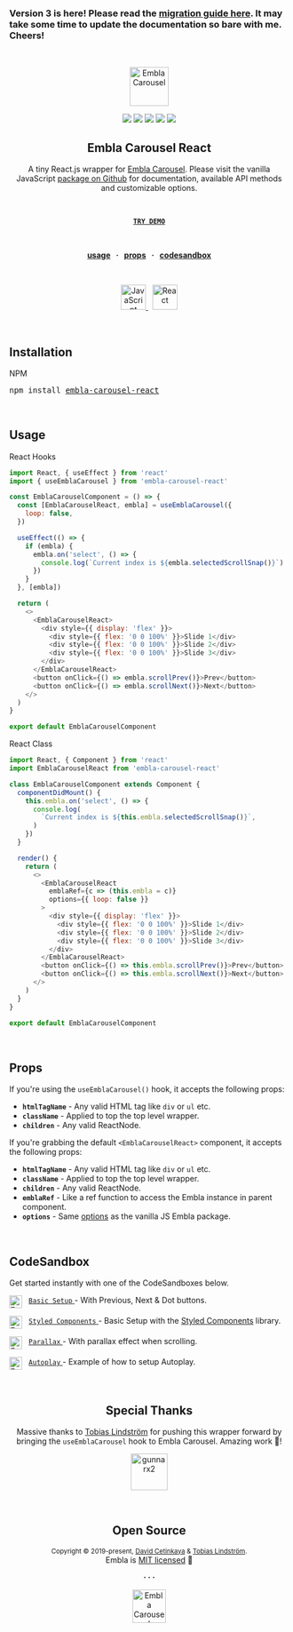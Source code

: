 ### Version 3 is here! Please read the [migration guide here](https://github.com/davidcetinkaya/embla-carousel/releases/tag/v3.0.0). It may take some time to update the documentation so bare with me. Cheers!

<br />
<div align="center">
  <p align="center">
    <a href="https://davidcetinkaya.github.io/embla-carousel" target="_blank"><img width="70" height="70" src="https://rawgit.com/davidcetinkaya/embla-carousel/master/docs/assets/embla-logo.svg" alt="Embla Carousel">
    </a>
  </p>

  <p align="center">
    <a href="https://opensource.org/licenses/MIT" target="_blank"><img src="https://img.shields.io/badge/license-MIT-green.svg"></a>
    <a href="https://www.npmjs.com/package/embla-carousel-react" target="_blank"><img src="https://img.shields.io/npm/v/embla-carousel-react.svg"></a>
    <a href="https://travis-ci.org/davidcetinkaya/embla-carousel-react" target="_blank"><img src="https://img.shields.io/travis/davidcetinkaya/embla-carousel-react/master.svg"></a>
    <a href="https://prettier.io" target="_blank"><img src="https://img.shields.io/badge/code_style-prettier-ff69b4.svg?style=flat"></a>
    <a href="https://www.npmjs.com/package/embla-carousel-react" target="_blank"><img src="https://img.shields.io/bundlephobia/minzip/embla-carousel-react?color=%234c1&label=gzip%20size">
    </a>
  </p>

  <strong>
    <h2 align="center">Embla Carousel React</h2>
  </strong>

  <p align="center">
    A tiny React.js wrapper for <a href="https://github.com/davidcetinkaya/embla-carousel">Embla Carousel</a>. Please visit the vanilla JavaScript <a href="https://github.com/davidcetinkaya/embla-carousel">package on Github</a> for documentation, available API methods and customizable options.
  </p>

  <br>

  <p align="center">
    <strong>
      <code>&nbsp;<a href="https://davidcetinkaya.github.io/embla-carousel">TRY DEMO</a>&nbsp;</code>
    </strong>
  </p>

  <br>

  <p align="center">
    <strong>
      <a href="#usage">usage</a>
      &nbsp; &middot; &nbsp;
      <a href="#props">props</a>
      &nbsp; &middot; &nbsp;
      <a href="#codesandbox">codesandbox</a>
    </strong>
  </p>

  <br>

  <p align="center">
    <a href="https://github.com/davidcetinkaya/embla-carousel">
      <img src="https://rawgit.com/davidcetinkaya/embla-carousel/master/docs/assets/javascript-logo.svg" height="45" alt="JavaScript" />
    </a>
    &nbsp;
    <a href="https://github.com/davidcetinkaya/embla-carousel-react">
      <img src="https://rawgit.com/davidcetinkaya/embla-carousel/master/docs/assets/react-logo.svg" height="45" alt="React" />
    </a>
  </p>
</div>
<br />

## Installation

NPM

<pre>npm install <a href="https://www.npmjs.com/package/embla-carousel-react">embla-carousel-react</a></pre>

<br>

## Usage

React Hooks

```javascript
import React, { useEffect } from 'react'
import { useEmblaCarousel } from 'embla-carousel-react'

const EmblaCarouselComponent = () => {
  const [EmblaCarouselReact, embla] = useEmblaCarousel({
    loop: false,
  })

  useEffect(() => {
    if (embla) {
      embla.on('select', () => {
        console.log(`Current index is ${embla.selectedScrollSnap()}`)
      })
    }
  }, [embla])

  return (
    <>
      <EmblaCarouselReact>
        <div style={{ display: 'flex' }}>
          <div style={{ flex: '0 0 100%' }}>Slide 1</div>
          <div style={{ flex: '0 0 100%' }}>Slide 2</div>
          <div style={{ flex: '0 0 100%' }}>Slide 3</div>
        </div>
      </EmblaCarouselReact>
      <button onClick={() => embla.scrollPrev()}>Prev</button>
      <button onClick={() => embla.scrollNext()}>Next</button>
    </>
  )
}

export default EmblaCarouselComponent
```

React Class

```javascript
import React, { Component } from 'react'
import EmblaCarouselReact from 'embla-carousel-react'

class EmblaCarouselComponent extends Component {
  componentDidMount() {
    this.embla.on('select', () => {
      console.log(
        `Current index is ${this.embla.selectedScrollSnap()}`,
      )
    })
  }

  render() {
    return (
      <>
        <EmblaCarouselReact
          emblaRef={c => (this.embla = c)}
          options={{ loop: false }}
        >
          <div style={{ display: 'flex' }}>
            <div style={{ flex: '0 0 100%' }}>Slide 1</div>
            <div style={{ flex: '0 0 100%' }}>Slide 2</div>
            <div style={{ flex: '0 0 100%' }}>Slide 3</div>
          </div>
        </EmblaCarouselReact>
        <button onClick={() => this.embla.scrollPrev()}>Prev</button>
        <button onClick={() => this.embla.scrollNext()}>Next</button>
      </>
    )
  }
}

export default EmblaCarouselComponent
```

<br>

## Props

If you're using the `useEmblaCarousel()` hook, it accepts the following props:

- **`htmlTagName`** - Any valid HTML tag like `div` or `ul` etc.
- **`className`** - Applied to top the top level wrapper.
- **`children`** - Any valid ReactNode.

If you're grabbing the default `<EmblaCarouselReact>` component, it accepts the following props:

- **`htmlTagName`** - Any valid HTML tag like `div` or `ul` etc.
- **`className`** - Applied to top the top level wrapper.
- **`children`** - Any valid ReactNode.
- **`emblaRef`** - Like a ref function to access the Embla instance in parent component.
- **`options`** - Same [options](https://github.com/davidcetinkaya/embla-carousel#options) as the vanilla JS Embla package.

<br>

## CodeSandbox

<p>Get started instantly with one of the CodeSandboxes below.</p>

<p>
  <img src="https://rawgit.com/davidcetinkaya/embla-carousel/master/docs/assets/codesandbox-logo.svg" height="23" align="top" alt="Embla Carousel CodeSandbox" /> &nbsp;
  <a href="https://codesandbox.io/s/embla-carousel-react-basic-setup-znjzv">
    <code>Basic Setup</code>
  </a> 
  - With Previous, Next & Dot buttons.
</p>

<p>
  <img src="https://rawgit.com/davidcetinkaya/embla-carousel/master/docs/assets/codesandbox-logo.svg" height="23" align="top" alt="Embla Carousel CodeSandbox" /> &nbsp;
  <a href="https://codesandbox.io/s/embla-carousel-react-styled-components-we2je">
    <code>Styled Components</code>
  </a> 
  - Basic Setup with the <a href="https://github.com/styled-components/styled-components">Styled Components</a> library.
</p>

<p>
  <img src="https://rawgit.com/davidcetinkaya/embla-carousel/master/docs/assets/codesandbox-logo.svg" height="23" align="top" alt="Embla Carousel CodeSandbox" /> &nbsp;
  <a href="https://codesandbox.io/s/embla-carousel-react-parallax-jedzb">
    <code>Parallax</code>
  </a> 
  - With parallax effect when scrolling.
</p>
<p>
  <img src="https://rawgit.com/davidcetinkaya/embla-carousel/master/docs/assets/codesandbox-logo.svg" height="23" align="top" alt="Embla Carousel CodeSandbox" /> &nbsp;
  <a href="https://codesandbox.io/s/embla-carousel-react-iox4t">
    <code>Autoplay</code>
  </a> 
  - Example of how to setup Autoplay.
</p>

<br>

<div align="center">
  <strong>
    <h2 align="center">Special Thanks</h2>
  </strong>
  <p align="center">
    Massive thanks to <a href="https://github.com/gunnarx2">Tobias Lindström</a> for pushing this wrapper forward by bringing the <code>useEmblaCarousel</code> hook to Embla Carousel. Amazing work 💖!
  </p>
  <p align="center">
    <a href="https://github.com/gunnarx2"><img src="https://avatars2.githubusercontent.com/u/10469652?s=122&v=4" title="gunnarx2" width="66" height="66" style="max-width:100%;"></a>
  </p>
</div>

<br>

<h2 align="center">Open Source</h2>

<p align="center">
  <sup>
    Copyright © 2019-present, <a href="https://github.com/davidcetinkaya">David Cetinkaya</a> & <a href="https://github.com/gunnarx2">Tobias Lindström</a>.
  </sup><br>
  Embla is <a href="https://github.com/davidcetinkaya/embla-carousel-react/blob/master/LICENSE">MIT licensed</a> 💖
</p>

<p align="center">
  <strong>· · ·</strong>
</p>

<p align="center">
  <a href="https://www.browserstack.com">
    <img src="https://rawgit.com/davidcetinkaya/embla-carousel/master/docs/assets/browserstack-logo.svg" height="60" alt="Embla Carousel BrowserStack" />
    </a>
</p>

